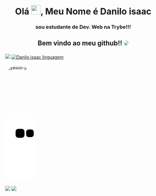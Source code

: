 <h1 align="center">Olá <img src="https://raw.githubusercontent.com/MartinHeinz/MartinHeinz/master/wave.gif" width="30px" height="30px">, Meu Nome é Danilo isaac</h1>

<h3 align="center">sou estudante de Dev. Web na Trybe!!!</h3>

### <div titulo ></div>

<h2 align='center'>Bem vindo ao meu github!! <img height="27" style="border-radius:50px";
src='https://user-images.githubusercontent.com/104208100/179366326-d87b1ab4-174a-4304-acb8-52d2ccc03ac3.png'></
h2>  

### <div bemvindo ></div>

<div style="display: inline-block" align="center" painel>
  <a href="https://github.com/Daniloisaac">
  <img height="165em" src="https://github-readme-stats.vercel.app/api?username=Daniloisaac&show_icons=true&count_private=true&theme=dark&include_all_commits=true&theme=react&hide_border=true&title_color=4eb3de&text_color=eee9e5&bg_color=0D1117"/></a>
  <a href="https://github.com/Daniloisaac/github-readme-stats"><img height="165em" alt="Danilo isaac linguagem" src="https://github-readme-stats.vercel.app/api/top-langs/?username=Daniloisaac&langs_count=8&count_private=true&layout=compact&theme=react&hide_border=true&bg_color=0D1117"/>
	</a>
</div>
  </div>
  

<div>
 <div style="display:  inline-block"><br>
 

  <img align="right" alt="yasuo-pic" height="150" style="border-radius:50px;" src="https://c.tenor.com/fgQOn7jbs_AAAAAC/yasuo.gif(https://c.tenor.com/fgQOn7jbs_AAAAAC/yasuo.gif))">
</div>

###

   ![Snake animation](https://github.com/Daniloisaac/Daniloisaac/blob/output/github-contribution-grid-snake.svg)

###
  <a href = "mailto:daniloisaac942@gmail.com"><img src="https://img.shields.io/badge/-Gmail-%23333?style=for-the-badge&logo=gmail&logoColor=white" target="_blank"></a>
  <a href="https://www.linkedin.com/in/danilo-isaac-0034b1238/" target="_blank"><img src="https://img.shields.io/badge/-LinkedIn-%230077B5?style=for-the-badge&logo=linkedin&logoColor=white" target="_blank"></a> 
 
 
</div>


